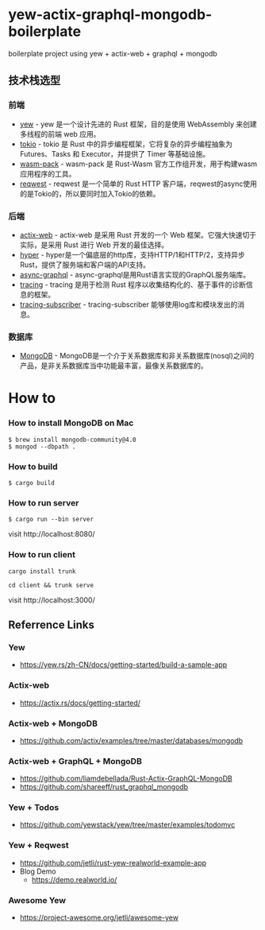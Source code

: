 # yew-actix-graphql-mongodb-boilerplate
boilerplate project using yew + actix-web + graphql + mongodb


## 技术栈选型
### 前端
* [yew](https://yew.rs/) - yew 是一个设计先进的 Rust 框架，目的是使用 WebAssembly 来创建多线程的前端 web 应用。
* [tokio](https://tokio.rs/) - tokio 是 Rust 中的异步编程框架，它将复杂的异步编程抽象为 Futures、Tasks 和 Executor，并提供了 Timer 等基础设施。
* [wasm-pack](https://github.com/rustwasm/wasm-pack) - wasm-pack 是 Rust-Wasm 官方工作组开发，用于构建wasm应用程序的工具。
* [reqwest](https://docs.rs/reqwest/) - reqwest 是一个简单的 Rust HTTP 客户端，reqwest的async使用的是Tokio的，所以要同时加入Tokio的依赖。

### 后端
* [actix-web](https://actix.rs/) - actix-web 是采用 Rust 开发的一个 Web 框架。它强大快速切于实际，是采用 Rust 进行 Web 开发的最佳选择。
* [hyper](https://docs.rs/hyper) - hyper是一个偏底层的http库，支持HTTP/1和HTTP/2，支持异步Rust，提供了服务端和客户端的API支持。
* [async-graphql](https://docs.rs/async-graphql) - async-graphql是用Rust语言实现的GraphQL服务端库。
* [tracing](https://docs.rs/tracing/) - tracing 是用于检测 Rust 程序以收集结构化的、基于事件的诊断信息的框架。
* [tracing-subscriber](https://docs.rs/tracing-subscriber) - tracing-subscriber 能够使用log库和模块发出的消息。

### 数据库
* [MongoDB](https://www.mongodb.org.cn/) - MongoDB是一个介于关系数据库和非关系数据库(nosql)之间的产品，是非关系数据库当中功能最丰富，最像关系数据库的。


# How to

### How to install MongoDB on Mac
```
$ brew install mongodb-community@4.0
$ mongod --dbpath .
```
### How to build
```
$ cargo build
```

### How to run server
```
$ cargo run --bin server
```
visit http://localhost:8080/

### How to run client

```
cargo install trunk

cd client && trunk serve
```
visit http://localhost:3000/


## Referrence Links
### Yew
* https://yew.rs/zh-CN/docs/getting-started/build-a-sample-app

### Actix-web
* https://actix.rs/docs/getting-started/

### Actix-web + MongoDB
* https://github.com/actix/examples/tree/master/databases/mongodb

### Actix-web + GraphQL + MongoDB
* https://github.com/liamdebellada/Rust-Actix-GraphQL-MongoDB
* https://github.com/shareeff/rust_graphql_mongodb

### Yew + Todos
* https://github.com/yewstack/yew/tree/master/examples/todomvc

### Yew + Reqwest
* https://github.com/jetli/rust-yew-realworld-example-app
* Blog Demo 
  -  https://demo.realworld.io/

### Awesome Yew
* https://project-awesome.org/jetli/awesome-yew

